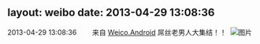 layout: weibo
date: 2013-04-29 13:08:36
---
2013-04-29 13:08:36  &nbsp;&nbsp;&nbsp;&nbsp;&nbsp;&nbsp; 来自 <a href="http://app.weibo.com/t/feed/l4RWD" rel="nofollow">Weico.Android</a>
屌丝老男人大集结！！ ​​​
![图片](https://ww2.sinaimg.cn/large/6d2a6003jw1e46eltukeoj213m0pi0wp.jpg)
